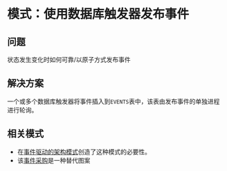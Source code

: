 # 模式：使用数据库触发器发布事件

## 问题

状态发生变化时如何可靠/以原子方式发布事件

## 解决方案

一个或多个数据库触发器将事件插入到`EVENTS`表中，该表由发布事件的单独进程进行轮询。

## 相关模式

- 在[事件驱动的架构模式](https://microservices.io/patterns/cn/data/event-driven-architecture.html)创造了这种模式的必要性。
- 该[事件采购](https://microservices.io/patterns/cn/data/event-sourcing.html)是一种替代图案